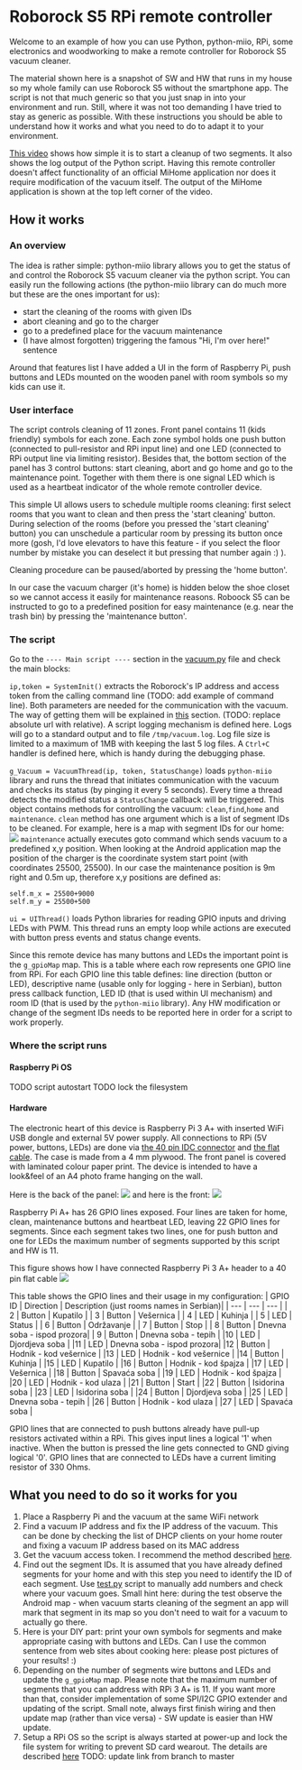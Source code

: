 # Roborock S5 RPi remote controller
Welcome to an example of how you can use Python, python-miio, RPi, some electronics and woodworking to make a remote controller for Roborock S5 vacuum cleaner.

The material shown here is a snapshot of SW and HW that runs in my house so my whole family can use Roborock S5 without the smartphone app. The script is not that much generic so that you just snap in into your environment and run. Still, where it was not too demanding I have tried to stay as generic as possible. With these instructions you should be able to understand how it works and what you need to do to adapt it to your environment.

[This video](https://youtu.be/L5m7eMEBG1w) shows how simple it is to start a cleanup of two segments. It also shows the log output of the Python script. Having this remote controller doesn't affect functionality of an official MiHome application nor does it require modification of the vacuum itself. The output of the MiHome application is shown at the top left corner of the video.

## How it works
### An overview
The idea is rather simple: python-miio library allows you to get the status of and control the Roborock S5 vacuum cleaner via the python script. You can easily run the following actions (the python-miio library can do much more but these are the ones important for us):
 * start the cleaning of the rooms with given IDs
 * abort cleaning and go to the charger
 * go to a predefined place for the vacuum maintenance
 * (I have almost forgotten) triggering the famous "Hi, I'm over here!" sentence

Around that features list I have added a UI in the form of Raspberry Pi, push buttons and LEDs mounted on the wooden panel with room symbols so my kids can use it.
### User interface
The script controls cleaning of 11 zones. Front panel contains 11 (kids friendly) symbols for each zone. Each zone symbol holds one push button (connected to pull-resistor and RPi input line) and one LED (connected to RPi output line via limiting resistor). Besides that, the bottom section of the panel has 3 control buttons: start cleaning, abort and go home and go to the maintenance point. Together with them there is one signal LED which is used as a heartbeat indicator of the whole remote controller device.

This simple UI allows users to schedule multiple rooms cleaning: first select rooms that you want to clean and then press the 'start cleaning' button. During selection of the rooms (before you pressed the 'start cleaning' button) you can unschedule a particular room by pressing its button once more (gosh, I'd love elevators to have this feature - if you select the floor number by mistake you can deselect it but pressing that number again :) ).

Cleaning procedure can be paused/aborted by pressing the 'home button'.

In our case the vacuum charger (it's home) is hidden below the shoe closet so we cannot access it easily for maintenance reasons. Roboock S5 can be instructed to go to a predefined position for easy maintenance (e.g. near the trash bin) by pressing the 'maintenance button'.
### The script
Go to the `---- Main script ----` section in the [vacuum.py](vacuum.py) file and check the main blocks:

`ip,token = SystemInit()` extracts the Roborock's IP address and access token from the calling command line (TODO: add example of command line). Both parameters are needed for the communication with the vacuum. The way of getting them will be explained in [this](https://github.com/aleksandarzivkovic/roborock_remote/tree/doc_update#what-you-should-change-so-it-works-for-you) section. (TODO: replace absolute url with relative). A script logging mechanism is defined here. Logs will go to a standard output and to file `/tmp/vacuum.log`. Log file size is limited to a maximum of 1MB with keeping the last 5 log files. A `Ctrl+C` handler is defined here, which is handy during the debugging phase. 

`g_Vacuum = VacuumThread(ip, token, StatusChange)` loads `python-miio` library and runs the thread that initiates communication with the vacuum and checks its status (by pinging it every 5 seconds). Every time a thread detects the modified status a `StatusChange` callback will be triggered. This object contains methods for controlling the vacuum: `clean`,`find`,`home` and `maintenance`. `clean` method has one argument which is a list of segment IDs to be cleaned. For example, here is a map with segment IDs for our home: ![](rooms_mapping.jpg) `maintenance` actually executes goto command which sends vacuum to a predefined x,y position. When looking at the Android application map the position of the charger is the coordinate system start point (with coordinates 25500, 25500). In our case the maintenance position is 9m right and 0.5m up, therefore x,y positions are defined as:
```
self.m_x = 25500+9000
self.m_y = 25500+500
```

`ui = UIThread()` loads Python libraries for reading GPIO inputs and driving LEDs with PWM. This thread runs an empty loop while actions are executed with button press events and status change events.

Since this remote device has many buttons and LEDs the important point is the `g_gpioMap` map. This is a table where each row represents one GPIO line from RPi. For each GPIO line this table defines: line direction (button or LED), descriptive name (usable only for logging - here in Serbian), button press callback function, LED ID (that is used within UI mechanism) and room ID (that is used by the `python-miio` library). Any HW modification or change of the segment IDs needs to be reported here in order for a script to work properly.

### Where the script runs

#### Raspberry Pi OS
TODO script autostart
TODO lock the filesystem

#### Hardware
The electronic heart of this device is Raspberry Pi 3 A+ with inserted WiFi USB dongle and external 5V power supply. All connections to RPi (5V power, buttons, LEDs) are done via [the 40 pin IDC connector](https://www.digikey.com/en/products/detail/cnc-tech/3030-40-0102-00/3821472) and [the flat cable](https://www.digikey.com/en/products/detail/3m/3302-40-300SF/8256199). The case is made from a 4 mm plywood. The front panel is covered with laminated colour paper print. The device is intended to have a look&feel of an A4 photo frame hanging on the wall. 

Here is the back of the panel:
![](panel%20-%20back.jpg)
and here is the front:
![](panel%20-%20front.jpg)

Raspberry Pi A+ has 26 GPIO lines exposed. Four lines are taken for home, clean, maintenance buttons and heartbeat LED, leaving 22 GPIO lines for segments. Since each segment takes two lines, one for push button and one for LEDs the maximum number of segments supported by this script and HW is 11.

This figure shows how I have connected Raspberry Pi 3 A+ header to a 40 pin flat cable ![](RPi40.png)

This table shows the GPIO lines and their usage in my configuration:
| GPIO ID  | Direction | Description (just rooms names in Serbian)|
| ---      | ---       | ---                        |
| 2        | Button    | Kupatilo                   |
| 3        | Button    | Vešernica                  |
| 4        | LED       | Kuhinja                    |
| 5        | LED       | Status                     |
| 6        | Button    | Održavanje                 |
| 7        | Button    | Stop                       |
| 8        | Button    | Dnevna soba - ispod prozora|
| 9        | Button    | Dnevna soba - tepih        |
|10        | LED       | Djordjeva soba             |
|11        | LED       | Dnevna soba - ispod prozora|
|12        | Button    | Hodnik - kod vešernice     |
|13        | LED       | Hodnik - kod vešernice     |
|14        | Button    | Kuhinja                    |
|15        | LED       | Kupatilo                   |
|16        | Button    | Hodnik - kod špajza        |
|17        | LED       | Vešernica                  |
|18        | Button    | Spavaća soba               |
|19        | LED       | Hodnik - kod špajza        |
|20        | LED       | Hodnik - kod ulaza         |
|21        | Button    | Start                      |
|22        | Button    | Isidorina soba             |
|23        | LED       | Isidorina soba             |
|24        | Button    | Djordjeva soba             |
|25        | LED       | Dnevna soba - tepih        |
|26        | Button    | Hodnik - kod ulaza         |
|27        | LED       | Spavaća soba               |

GPIO lines that are connected to push buttons already have pull-up resistors activated within a RPi. This gives input lines a logical '1' when inactive. When the button is pressed the line gets connected to GND giving logical '0'. GPIO lines that are connected to LEDs have a current limiting resistor of 330 Ohms.

## What you need to do so it works for you
1. Place a Raspberry Pi and the vacuum at the same WiFi network
2. Find a vacuum IP address and fix the IP address of the vacuum. This can be done by checking the list of DHCP clients on your home router and fixing a vacuum IP address based on its MAC address
3. Get the vacuum access token. I recommend the method described [here](https://github.com/PiotrMachowski/Xiaomi-cloud-tokens-extractor).
4. Find out the segment IDs. It is assumed that you have already defined segments for your home and with this step you need to identify the ID of each segment. Use [test.py](test.py) script to manually add numbers and check where your vacuum goes. Small hint here: during the test observe the Android map - when vacuum starts cleaning of the segment an app will mark that segment in its map so you don't need to wait for a vacuum to actually go there.
5. Here is your DIY part: print your own symbols for segments and make appropriate casing with buttons and LEDs. Can I use the common sentence from web sites about cooking here: please post pictures of your results! :)
6. Depending on the number of segments wire buttons and LEDs and update the `g_gpioMap` map. Please note that the maximum number of segments that you can address with RPi 3 A+ is 11. If you want more than that, consider implementation of some SPI/I2C GPIO extender and updating of the script. Small note, always first finish wiring and then update map (rather than vice versa) - SW update is easier than HW update.
7. Setup a RPi OS so the script is always started at power-up and lock the file system for writing to prevent SD card wearout. The details are described [here](https://github.com/aleksandarzivkovic/roborock_remote/blob/doc_update/README.md#raspberry-pi-os) TODO: update link from branch to master

